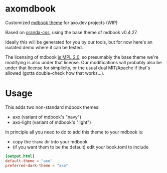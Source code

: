 # axomdbook

Customized [mdbook theme](https://rust-lang.github.io/mdBook/format/theme/index.html) for axo.dev projects (WIP)

Based on [oranda-css](https://github.com/axodotdev/oranda/tree/main/oranda-css), using the base theme of mdbook v0.4.27.

Ideally this will be generated for you by our tools, but for now here's an isolated demo where it can be tested.

The licensing of mdbook [is MPL 2.0](https://github.com/rust-lang/mdBook/blob/master/LICENSE), so presumably the base theme we're modifying is also under that license. Our modifications will probably also be under that license for simplicity, or the usual dual MIT/Apache if that's allowed (gotta double-check how that works...).


# Usage

This adds two non-standard mdbook themes:

* axo (variant of mdbook's "navy")
* axo-light (variant of mdbook's "light")

In principle all you need to do to add this theme to your mdbook is:

* copy the `theme` dir into your mdbook
* (if you want them to be the default) edit your book.toml to include

```toml
[output.html]
default-theme = "axo"
preferred-dark-theme = "axo"
```
